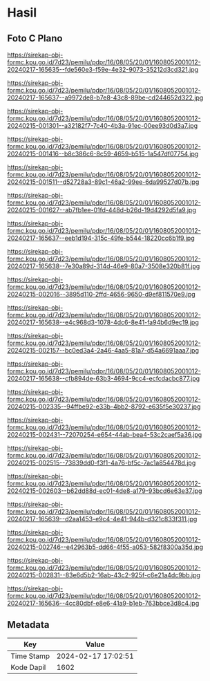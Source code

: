 # Hasil

## Foto C Plano

https://sirekap-obj-formc.kpu.go.id/7d23/pemilu/pdpr/16/08/05/20/01/1608052001012-20240217-165635--fde560e3-f59e-4e32-9073-35212d3cd321.jpg

https://sirekap-obj-formc.kpu.go.id/7d23/pemilu/pdpr/16/08/05/20/01/1608052001012-20240217-165637--a9972de8-b7e8-43c8-89be-cd244652d322.jpg

https://sirekap-obj-formc.kpu.go.id/7d23/pemilu/pdpr/16/08/05/20/01/1608052001012-20240215-001301--a32182f7-7c40-4b3a-91ec-00ee93d0d3a7.jpg

https://sirekap-obj-formc.kpu.go.id/7d23/pemilu/pdpr/16/08/05/20/01/1608052001012-20240215-001416--b8c386c6-8c59-4659-b515-1a547df07754.jpg

https://sirekap-obj-formc.kpu.go.id/7d23/pemilu/pdpr/16/08/05/20/01/1608052001012-20240215-001511--d52728a3-89c1-46a2-99ee-6da99527d07b.jpg

https://sirekap-obj-formc.kpu.go.id/7d23/pemilu/pdpr/16/08/05/20/01/1608052001012-20240215-001627--ab7fb1ee-01fd-448d-b26d-19d4292d5fa9.jpg

https://sirekap-obj-formc.kpu.go.id/7d23/pemilu/pdpr/16/08/05/20/01/1608052001012-20240217-165637--eeb1d194-315c-49fe-b544-18220cc6b1f9.jpg

https://sirekap-obj-formc.kpu.go.id/7d23/pemilu/pdpr/16/08/05/20/01/1608052001012-20240217-165638--7e30a89d-314d-46e9-80a7-3508e320b81f.jpg

https://sirekap-obj-formc.kpu.go.id/7d23/pemilu/pdpr/16/08/05/20/01/1608052001012-20240215-002016--3895d110-2ffd-4656-9650-d9ef811570e9.jpg

https://sirekap-obj-formc.kpu.go.id/7d23/pemilu/pdpr/16/08/05/20/01/1608052001012-20240217-165638--e4c968d3-1078-4dc6-8e41-fa94b6d9ec19.jpg

https://sirekap-obj-formc.kpu.go.id/7d23/pemilu/pdpr/16/08/05/20/01/1608052001012-20240215-002157--bc0ed3a4-2a46-4aa5-81a7-d54a6691aaa7.jpg

https://sirekap-obj-formc.kpu.go.id/7d23/pemilu/pdpr/16/08/05/20/01/1608052001012-20240217-165638--cfb894de-63b3-4694-9cc4-ecfcdacbc877.jpg

https://sirekap-obj-formc.kpu.go.id/7d23/pemilu/pdpr/16/08/05/20/01/1608052001012-20240215-002335--94ffbe92-e33b-4bb2-8792-e635f5e30237.jpg

https://sirekap-obj-formc.kpu.go.id/7d23/pemilu/pdpr/16/08/05/20/01/1608052001012-20240215-002431--72070254-e654-44ab-bea4-53c2caef5a36.jpg

https://sirekap-obj-formc.kpu.go.id/7d23/pemilu/pdpr/16/08/05/20/01/1608052001012-20240215-002515--73839dd0-f3f1-4a76-bf5c-7ac1a854478d.jpg

https://sirekap-obj-formc.kpu.go.id/7d23/pemilu/pdpr/16/08/05/20/01/1608052001012-20240215-002603--b62dd88d-ec01-4de8-a179-93bcd6e63e37.jpg

https://sirekap-obj-formc.kpu.go.id/7d23/pemilu/pdpr/16/08/05/20/01/1608052001012-20240217-165639--d2aa1453-e9c4-4e41-944b-d321c833f311.jpg

https://sirekap-obj-formc.kpu.go.id/7d23/pemilu/pdpr/16/08/05/20/01/1608052001012-20240215-002746--e42963b5-dd66-4f55-a053-582f8300a35d.jpg

https://sirekap-obj-formc.kpu.go.id/7d23/pemilu/pdpr/16/08/05/20/01/1608052001012-20240215-002831--83e6d5b2-16ab-43c2-925f-c6e21a4dc9bb.jpg

https://sirekap-obj-formc.kpu.go.id/7d23/pemilu/pdpr/16/08/05/20/01/1608052001012-20240217-165636--4cc80dbf-e8e6-41a9-b1eb-763bbce3d8c4.jpg


## Metadata

| Key        | Value               |
| ---------- | ------------------- |
| Time Stamp | 2024-02-17 17:02:51 |
| Kode Dapil | 1602                |



